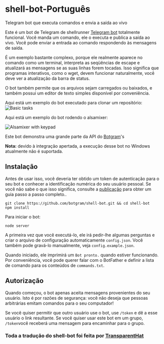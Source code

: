 # shell-bot-Português
Telegram bot que executa comandos e envia a saída ao vivo

Este é um bot de Telegram de shellrunner [Telegram bot][] totalmente funcional. 
Você manda um comando, ele o executa e publica a saída ao vivo. 
Você pode enviar a entrada ao comando respondendo às mensagens de saída.

É um exemplo bastante complexo, porque ele realmente aparece no comando como um terminal, interpreta as seqüências de escape e atualizará as mensagens se as suas linhas forem tocadas. 
Isso significa que programas interativos, como o wget, devem funcionar naturalmente, você deve ver a atualização da barra de status.

O bot também permite que os arquivos sejam carregados ou baixados, e também possui um editor de texto simples disponível por conveniência.

Aqui está um exemplo do bot executado para clonar um repositório:
![Basic tasks](http://i.imgur.com/Xxtoe4G.png)

Aqui está um exemplo do bot rodendo o alsamixer:

![Alsamixer with keypad](http://i.imgur.com/j8aXFLd.png)

Este bot demonstra uma grande parte da API do [Botgram][]'s

**Nota:** devido à integração apertada, a execução desse bot no Windows atualmente não é suportada.

## Instalação

Antes de usar isso, você deveria ter obtido um token de autenticação para o seu bot e conhecer a identificação numérica do seu usuário pessoal. Se você não sabe o que isso significa, consulte a [publicação][] para obter um guia passo a passo completo..

~~~
git clone https://github.com/botgram/shell-bot.git && cd shell-bot
npm install
~~~

Para iniciar o bot:

~~~
node server
~~~

A primeira vez que você executá-lo, ele irá pedir-lhe algumas perguntas e criar o arquivo de configuração automaticamente  `config.json`. Você também pode gravá-lo manualmente, veja `config.example.json`.

Quando iniciado, ele imprimirá um  `Bot pronto.` quando estiver funcionando. Por conveniência, você pode querer falar com o BotFather e definir a lista de comando para os conteúdos de `commands.txt`.


## Autorização

Quando começou, o bot apenas aceita mensagens provenientes do seu usuário. Isto é por razões de segurança: você não deseja que pessoas arbitrárias emitam comandos para o seu computador!

Se você quiser permitir que outro usuário use o bot, use `/token` e dê a esse usuário o link resultante. Se você quiser usar este bot em um grupo,
`/token`você receberá uma mensagem para encaminhar para o grupo.

### Toda a tradução do shell-bot foi feita por [TransparentHat][]
[TransparentHat]: https://t.me/hostkilled
[Telegram bot]: https://core.telegram.org/bots
[Botgram]: https://botgram.js.org
[publicação]: https://jmendeth.com/blog/telegram-shell-bot/
